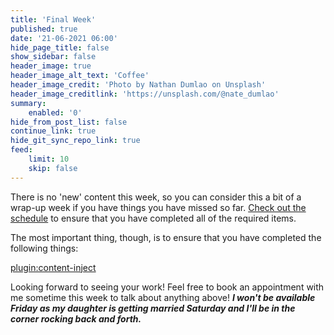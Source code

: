 ```yaml
---
title: 'Final Week'
published: true
date: '21-06-2021 06:00'
hide_page_title: false
show_sidebar: false
header_image: true
header_image_alt_text: 'Coffee'
header_image_credit: 'Photo by Nathan Dumlao on Unsplash'
header_image_creditlink: 'https://unsplash.com/@nate_dumlao'
summary:
    enabled: '0'
hide_from_post_list: false
continue_link: true
hide_git_sync_repo_link: true
feed:
    limit: 10
    skip: false
---
```






There is no 'new' content this week, so you can consider this a bit of a wrap-up week if you have things you have missed so far. [Check out the schedule](https://edtechuvic.ca/edci335/a01-schedule-with-colin/) to ensure that you have completed all of the required items.

The most important thing, though, is to ensure that you have completed the following things:

[plugin:content-inject](../final-week/_schedule)

Looking forward to seeing your work! Feel free to book an appointment with me sometime this week to talk about anything above! ***I won't be available Friday as my daughter is getting married Saturday and I'll be in the corner rocking back and forth.***
